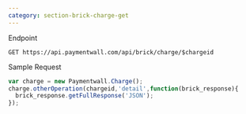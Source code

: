 ```yaml
---
category: section-brick-charge-get
---
```


Endpoint

```
GET https://api.paymentwall.com/api/brick/charge/$chargeid
```

Sample Request
```javascript
var charge = new Paymentwall.Charge();
charge.otherOperation(chargeid,'detail',function(brick_response){
  brick_response.getFullResponse('JSON');
});
```